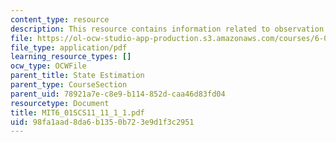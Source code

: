 ```yaml
---
content_type: resource
description: This resource contains information related to observation models.
file: https://ol-ocw-studio-app-production.s3.amazonaws.com/courses/6-01sc-introduction-to-electrical-engineering-and-computer-science-i-spring-2011/98fa1aad8da6b1350b723e9d1f3c2951_MIT6_01SCS11_11_1_1.pdf
file_type: application/pdf
learning_resource_types: []
ocw_type: OCWFile
parent_title: State Estimation
parent_type: CourseSection
parent_uid: 78921a7e-c8e9-b114-852d-caa46d83fd04
resourcetype: Document
title: MIT6_01SCS11_11_1_1.pdf
uid: 98fa1aad-8da6-b135-0b72-3e9d1f3c2951
---
```

